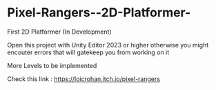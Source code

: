 # Pixel-Rangers--2D-Platformer-
 First 2D Platformer (In Development)

 Open this project with Unity Editor 2023 or higher otherwise you might encouter errors that will gatekeep you from working on it

 More Levels to be implemented

Check this link : https://loicrohan.itch.io/pixel-rangers

